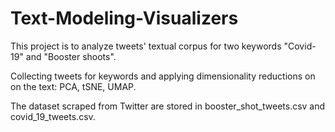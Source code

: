 # Text-Modeling-Visualizers
This project is to analyze tweets' textual corpus for two keywords "Covid-19" and "Booster shoots". 

Collecting tweets for keywords and applying dimensionality reductions on on the text: PCA, tSNE, UMAP.

The dataset scraped from Twitter are stored in booster_shot_tweets.csv and covid_19_tweets.csv.
